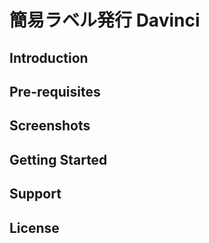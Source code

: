 簡易ラベル発行 Davinci
===================================
Introduction
------------
Pre-requisites
--------------
Screenshots
-------------
Getting Started
---------------
Support
-------
License
-------
